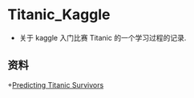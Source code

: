 # Titanic_Kaggle
 - 关于 kaggle 入门比赛 Titanic 的一个学习过程的记录.
 ## 资料
+[Predicting Titanic Survivors](https://www.kaggle.com/bismillahkani/predicting-titanic-survivors)
